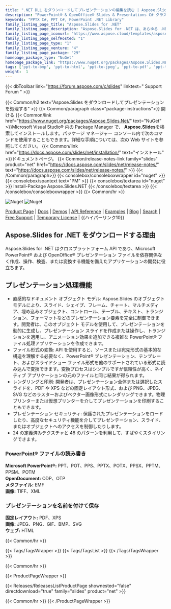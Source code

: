```yaml
---
title: ".NET DLL をダウンロードしてプレゼンテーションの編集を読む | Aspose.Slides"
description: "PowerPoint® & OpenOffice® Slides & Presentations C# クラス ライブラリ DLL をダウンロードしてください。.NET API を介して DOM、変換、レンダリング、印刷、およびセキュリティと連携します。"
keywords: "PPTX C#, PPT C#, PowerPoint .NET Library"
family_listing_page_title: "Aspose.Slides for .NET"
family_listing_page_description: "Aspose.Slides for .NET は、あらゆる .NET アプリケーションが PowerPoint プレゼンテーションの読み取り、書き込み、変更、および変換を可能にする独自のプレゼンテーション処理 API です。スタンドアロン API であるため、Aspose.Slides for .NET は Microsoft PowerPoint や Office Automation を必要としません。"
family_listing_page_iconurl: "https://www.aspose.cloud/templates/aspose/App_Themes/V3/images/slides/272x272/aspose_slides-for-net-min.png"
family_listing_page_selfHosted: "1"
family_listing_page_type: "1"
family_listing_page_venture: "4"
family_listing_page_package: "29"
homepage_package_type: "NuGet"
homepage_package_link: "https://www.nuget.org/packages/Aspose.Slides.NET/"
tags: ['ppt-to-bmp', 'ppt-to-html', 'ppt-to-jpeg', 'ppt-to-pdf', 'ppt-to-png', 'ppt-to-svg', 'ppt-to-image','presentation-to-bmp', 'presentation-to-html', 'presentation-to-jpeg', 'presentation-to-pdf', 'presentation-to-png', 'presentation-to-svg', 'presentation-to-image', 'pptx-to-bmp', 'pptx-to-html', 'pptx-to-jpeg', 'pptx-to-pdf', 'pptx-to-png', 'pptx-to-svg', 'pptx-to-image', 'ppt-to-pptx', 'powerpoint-to-pdf', 'pptx-to-tiff', 'powerpoint-to-xps', 'pptx-to-xps', 'powerpoint-to-tiff', 'powerpoint-to-html', 'slide-to-html']
weight:  1
---
```


{{< dbToolbar link="https://forum.aspose.com/c/slides" linktext=" Support Forum " >}}

{{< Common/h2 text="Aspose.Slides をダウンロードしてプレゼンテーションを処理する"  >}}
{{< Common/paragraph class="package-instructions">}}
開ける
{{< Common/link href="https://www.nuget.org/packages/Aspose.Slides.Net/" text="NuGet"  >}}Microsoft Visual Studio® 内の Package Manager で、 <b>Aspose.Slides</b>を検索してインストールします。パッケージ マネージャー コンソール内で次のコマンドを使用することもできます。詳細な手順については、次の Web サイトを参照してください。
{{< Common/link href="https://docs.aspose.com/slides/net/installation/" text="インストール"  >}}ドキュメントページ。
{{< Common/release-notes-link family="slides" product="net" href="https://docs.aspose.com/slides/net/release-notes/" text="https://docs.aspose.com/slides/net/release-notes/"  >}}
{{< /Common/paragraph>}}
{{< consolebox/consoleboxwrapper id="nuget" >}}
       {{< consolebox/spantext text="PM" >}}
       {{< consolebox/textarea id="nuget" >}} Install-Package Aspose.Slides.NET {{< /consolebox/textarea >}}
{{< /consolebox/consoleboxwrapper >}}
{{< Common/hr >}}

![Nuget](https://img.shields.io/nuget/v/Aspose.Slides.NET) ![Nuget](https://img.shields.io/nuget/dt/Aspose.Slides.NET?label=nuget%20downloads)

[Product Page](https://products.aspose.com/slides/net/) | [Docs](https://docs.aspose.com/slides/net/) | [Demos](https://products.aspose.app/slides/family) | [API Reference](https://reference.aspose.com/slides/net/) | [Examples](https://github.com/aspose-slides/Aspose.Slides-for-.NET) | [Blog](https://blog.aspose.com/category/slides/) | [Search](https://search.aspose.com/) | [Free Support](https://forum.aspose.com/c/slides) | [Temporary License](https://purchase.aspose.com/temporary-license) | {{ハイパーリンク10}}

## Aspose.Slides for .NET をダウンロードする理由

Aspose.Slides for .NET はクロスプラットフォーム API であり、Microsoft PowerPoint® および OpenOffice® プレゼンテーション ファイルを依存関係なく作成、操作、検査、または変換する機能を備えたアプリケーションの開発に役立ちます。

## プレゼンテーション処理機能

- 直感的なドキュメント オブジェクト モデル: Aspose.Slides のオブジェクト モデルにより、スライド、シェイプ、フレーム、チャート、マルチメディア、埋め込みオブジェクト、コントロール、テーブル、テキスト、トランジション、フォーマットなどのプレゼンテーション要素を完全に制御できます。開発者は、このオブジェクト モデルを使用して、プレゼンテーションを動的に生成し、プレゼンテーション スライドを作成または操作し、トランジションを適用し、アニメーション効果を追加できる複雑な PowerPoint® ファイル処理アプリケーションを作成できます。
- ファイル形式の変換: API を使用すると、ソースまたは宛先形式の基本的な構造を理解する必要なく、PowerPoint® プレゼンテーション、テンプレート、およびスライドショー ファイル形式を他のサポートされている形式に読み込んで変換できます。変換プロセスはシンプルですが信頼性が高く、ネイティブ アプリケーションの元のファイルと同じ結果が得られます。
- レンダリングと印刷: 開発者は、プレゼンテーション全体または選択したスライドを、PDF や XPS などの固定レイアウト形式、および PNG、JPEG、SVG などのラスターおよびベクター画像形式にレンダリングできます。物理プリンターまたは仮想プリンターを介してプレゼンテーションを印刷することもできます。
- プレゼンテーション セキュリティ: 保護されたプレゼンテーションをロードしたり、高度なセキュリティ機能を介してプレゼンテーション、スライド、またはオブジェクトへのアクセスを制御したりします。
- 24 の定義済みテクスチャと 48 のパターンを利用して、すばやくスタイリングできます。

### PowerPoint® ファイルの読み書き

**Microsoft PowerPoint®:** PPT、POT、PPS、PPTX、POTX、PPSX、PPTM、PPSM、POTM\
**OpenDocument:** ODP、OTP\
**メタファイル:** EMF\
**画像:** TIFF、XML

### プレゼンテーションを名前を付けて保存

**固定レイアウト:** PDF、XPS\
**画像:** JPEG、PNG、GIF、BMP、SVG\
**ウェブ:** HTML

{{< Common/hr >}}

{{< Tags/TagsWrapper >}}
 {{< Tags/TagsList >}}
{{< /Tags/TagsWrapper >}}

{{< Common/hr >}}

{{< ProductPageWrapper >}}
<!-- ReleasesListProductPage-->
   {{< Releases/ReleasesListProductPage shownested="false"  directdownload="true" family="slides" product="net" >}}
<!-- /ReleasesListProductPage-->
{{< Common/hr >}}
{{< /ProductPageWrapper >}}

